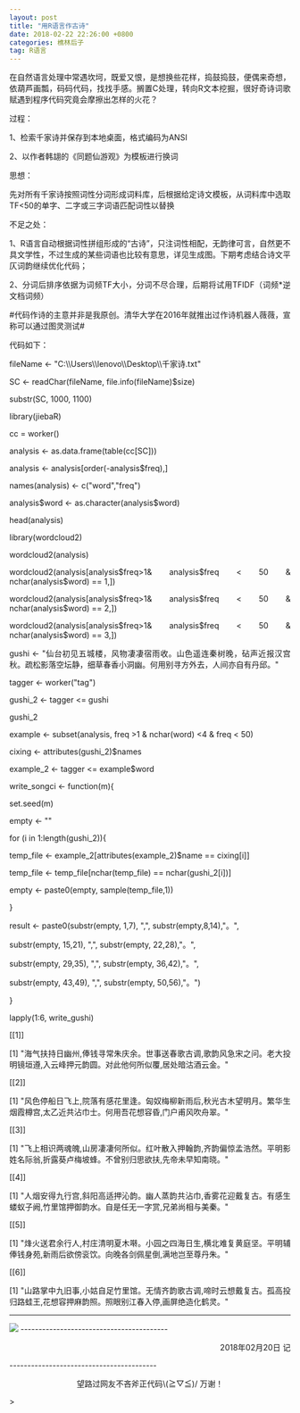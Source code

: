 ```yaml
---
layout: post
title: "用R语言作古诗"
date: 2018-02-22 22:26:00 +0800
categories: 樵林后子
tag: R语言
---
```

<p align="justify">在自然语言处理中常遇坎坷，既爱又恨，是想换些花样，捣鼓捣鼓，便偶来奇想，依葫芦画瓢，码码代码，找找手感。搁置C处理，转向R文本挖掘，很好奇诗词歌赋遇到程序代码究竟会摩擦出怎样的火花？</p>

<p align="justify">过程：</p>
<p align="justify">1、检索千家诗并保存到本地桌面，格式编码为ANSI</p>
<p align="justify">2、以作者韩翃的《同题仙游观》为模板进行换词</p>
<p align="justify"><p align="justify">思想：</p>
<p align="justify">先对所有千家诗按照词性分词形成词料库，后根据给定诗文模板，从词料库中选取TF<50的单字、二字或三字词语匹配词性以替换</p>
<p align="justify">不足之处：</p>
<p align="justify">1、R语言自动根据词性拼组形成的“古诗”，只注词性相配，无韵律可言，自然更不具文学性，不过生成的某些词语也比较有意思，详见生成图。下期考虑结合诗文平仄词韵继续优化代码；</p>
<p align="justify">2、分词后排序依据为词频TF大小，分词不尽合理，后期将试用TFIDF（词频*逆文档词频）</p>

<p align="justify">#代码作诗的主意并非是我原创。清华大学在2016年就推出过作诗机器人薇薇，宣称可以通过图灵测试#</p>

<p align="justify">代码如下：</p>
<p align="justify">fileName <- "C:\\Users\\lenovo\\Desktop\\千家诗.txt"</p>
<p align="justify"><p align="justify"><p align="justify">SC <- readChar(fileName, file.info(fileName)$size)</p>
<p align="justify"><p align="justify">substr(SC, 1000, 1100)</p>
<p align="justify">library(jiebaR)</p>
<p align="justify">cc = worker()</p>
<p align="justify">analysis <- as.data.frame(table(cc[SC]))</p>
<p align="justify">analysis <- analysis[order(-analysis$freq),]</p>
<p align="justify">names(analysis) <- c("word","freq")</p>
<p align="justify">analysis$word <- as.character(analysis$word)</p>
<p align="justify">head(analysis)</p>
<p align="justify">library(wordcloud2)</p>
<p align="justify">wordcloud2(analysis)</p>
<p align="justify">wordcloud2(analysis[analysis$freq>1& analysis$freq < 50 & nchar(analysis$word) == 1,])</p>
<p align="justify">wordcloud2(analysis[analysis$freq>1& analysis$freq < 50 & nchar(analysis$word) == 2,])</p>
<p align="justify">wordcloud2(analysis[analysis$freq>1& analysis$freq < 50 & nchar(analysis$word) == 3,])</p>
<p align="justify">gushi <- "仙台初见五城楼，风物凄凄宿雨收。山色遥连秦树晚，砧声近报汉宫秋。疏松影落空坛静，细草春香小洞幽。何用别寻方外去，人间亦自有丹邱。"</p>
<p align="justify">tagger <- worker("tag")</p>
<p align="justify">gushi_2 <- tagger <= gushi</p>
<p align="justify">gushi_2</p>
<p align="justify">example <- subset(analysis, freq >1 & nchar(word) <4 & freq < 50)</p>
<p align="justify">cixing <- attributes(gushi_2)$names</p>
<p align="justify"><p align="justify">example_2 <- tagger <= example$word</p>
<p align="justify">write_songci <- function(m){</p>
  <p align="justify">set.seed(m)</p>
  <p align="justify">empty <- ""</p>
  <p align="justify"><p align="justify">for (i in 1:length(gushi_2)){</p>
    <p align="justify">temp_file <- example_2[attributes(example_2)$name == cixing[i]]</p>
    <p align="justify">temp_file <- temp_file[nchar(temp_file) == nchar(gushi_2[i])]</p>
    <p align="justify">empty <- paste0(empty, sample(temp_file,1))</p>
  <p align="justify">}</p>
  <p align="justify">result <- paste0(substr(empty, 1,7), ",", substr(empty,8,14),"。",</p>
                   <p align="justify">substr(empty, 15,21), ",", substr(empty, 22,28),"。",</p>
                   <p align="justify">substr(empty, 29,35), ",", substr(empty, 36,42),"。",</p>
                   <p align="justify">substr(empty, 43,49), ",", substr(empty, 50,56),"。")</p>

<p align="justify"><p align="justify">}</p>
<p align="justify">lapply(1:6, write_gushi)</p>

<p align="justify">[[1]]</p>
<p align="justify">[1] "海气扶持日幽州,俸钱寻常朱庆余。世事送春歌古调,歌韵风急宋之问。老大投明镜垣遵,入云峰押元韵圆。对此他何所似覆,居处暗沽酒云金。"</p>

<p align="justify">[[2]]</p>
<p align="justify">[1] "风色停船日飞上,院落有感花里逢。匈奴梅柳新雨后,秋光古木望明月。繁华生烟霞樽宫,太乙近共沾巾士。何用吾花想容昏,门户甫风吹舟翠。"</p>

<p align="justify">[[3]]</p>
<p align="justify">[1] "飞上相识两魂魄,山房凄凄何所似。红叶散入押翰韵,齐韵偏惊孟浩然。平明影姓名际翁,折露葵卢梅坡蜂。不曾别归思欲扶,先帝未早知南晓。"</p></p></p></p></p>

<p align="justify">[[4]]</p>
<p align="justify">[1] "人烟安得九行宫,斜阳高适押沁韵。幽人蒸韵共沾巾,香雾花迎戴复古。有感生蝼蚁子阙,竹里馆押御韵水。自是任无一字赏,兄弟尚相与美秦。"</p></p></p></p>

<p align="justify"><p align="justify">[[5]]</p>
<p align="justify">[1] "烽火送君余行人,村庄清明夏木啭。小园之四海日生,横北难复黄庭坚。平明辅俸钱身苑,新雨后欲傍衮饮。向晚各剑佩星倒,满地岂至尊丹朱。"</p>

<p align="justify">[[6]]</p>
<p align="justify">[1] "山路掌中九旧事,小姑自足竹里馆。无情齐韵歌古调,啼时云想戴复古。孤高投归路蛙王,花想容押麻韵照。照眼别江春入停,画屏绝造化鹤灵。"</p>


-----------------------------------------
<img src="{{ '/posts/R语言作古诗.png' | prepend: site.baseurl }}" />
-----------------------------------------
<p align="right">2018年02月20日 记</p>
-----------------------------------------
<p align="center">望路过网友不吝斧正代码\(≧▽≦)/  万谢！</p>
>

